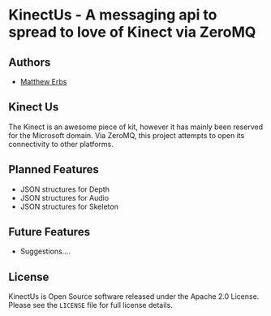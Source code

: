 KinectUs - A messaging api to spread to love of Kinect via ZeroMQ
=================================================================

Authors
-------

* [Matthew Erbs](http://merbla.com)


Kinect Us
-------------------------------
The Kinect is an awesome piece of kit, however it has mainly been reserved for the Microsoft domain.  Via ZeroMQ, this project attempts
to open its connectivity to other platforms.


Planned Features
----------------

* JSON structures for Depth
* JSON structures for Audio
* JSON structures for Skeleton

Future Features
---------------

* Suggestions....


License
-------

KinectUs is Open Source software released under the Apache 2.0 License.
Please see the `LICENSE` file for full license details.

